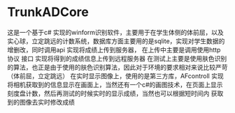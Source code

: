 # TrunkADCore
这是一个基于c# 实现的winform识别软件，主要用于在学生体侧的体前屈，以及实心球，立定跳远的计数系统，数据库方面主要用的是sqlite，实现对学生数据的增删改，同时调用api 实现将成绩上传到服务器，
在上传中主要是调用使用http 协议 接口 实现将得到的成绩信息上传到远程服务器
在测试上主要是使用肤色识别的算法，也正是由于使用的肤色识别算法，因此对于环境的要求相对来说比较严苛（体前屈，立定跳远）
在实时显示图像上，使用的是第三方库，AFcontroll 实现将相机获取到的信息显示在画面上，当然还有一个c#的画图技术，在页面上显示刻度盘计数，然后再测试的时候实时的显示成绩，当然也可以根据短时间内
获取到的图像去实时修改成绩
